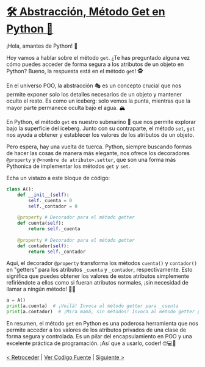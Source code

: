 # [🛠️ Abstracción, Método Get en Python 🐍](https://github.com/YonRasgg/Curso-de-Python-Desde-Cero/blob/main/12.%20Pilares%20de%20Programacion%20Orienteda%20a%20Objetos/3.MetodoGet.py)

¡Hola, amantes de Python! 👋

Hoy vamos a hablar sobre el método `get`. ¿Te has preguntado alguna vez cómo puedes acceder de forma segura a los atributos de un objeto en Python? Bueno, la respuesta está en el método `get`! 🕵️

En el universo POO, la abstracción 🎭 es un concepto crucial que nos permite exponer solo los detalles necesarios de un objeto y mantener oculto el resto. Es como un iceberg: solo vemos la punta, mientras que la mayor parte permanece oculta bajo el agua. 🏔️

En Python, el método `get` es nuestro submarino 🌊 que nos permite explorar bajo la superficie del iceberg. Junto con su contraparte, el método `set`, `get` nos ayuda a obtener y establecer los valores de los atributos de un objeto.

Pero espera, hay una vuelta de tuerca. Python, siempre buscando formas de hacer las cosas de manera más elegante, nos ofrece los decoradores `@property` y `@<nombre de atributo>.setter`, que son una forma más Pythonica de implementar los métodos `get` y `set`.

Echa un vistazo a este bloque de código:

```python
class A():
    def __init__(self):
        self._cuenta = 0
        self._contador = 0
    
    @property # Decorador para el método getter     
    def cuenta(self):
        return self._cuenta
    
    @property # Decorador para el método getter
    def contador(self):
        return self._contador
```

Aquí, el decorador `@property` transforma los métodos `cuenta()` y `contador()` en "getters" para los atributos `_cuenta` y `_contador`, respectivamente. Esto significa que puedes obtener los valores de estos atributos simplemente refiriéndote a ellos como si fueran atributos normales, ¡sin necesidad de llamar a ningún método! 🎩✨

```python
a = A()
print(a.cuenta)  # ¡Voilà! Invoca al método getter para _cuenta
print(a.contador)  # ¡Mira mamá, sin métodos! Invoca al método getter para _contador
```

En resumen, el método `get` en Python es una poderosa herramienta que nos permite acceder a los valores de los atributos privados de una clase de forma segura y controlada. Es un pilar del encapsulamiento en POO y una excelente práctica de programación. ¡Así que a usarlo, coder! 🤓💻🚀

[< Retroceder](https://github.com/YonRasgg/Curso-de-Python-Desde-Cero/blob/main/12.%20Pilares%20de%20Programacion%20Orienteda%20a%20Objetos/2.ContinuacionEncapsulamiento.md) | [Ver Codigo Fuente](https://github.com/YonRasgg/Curso-de-Python-Desde-Cero/blob/main/12.%20Pilares%20de%20Programacion%20Orienteda%20a%20Objetos/3.MetodoGet.py) | [Siguiente >](https://github.com/YonRasgg/Curso-de-Python-Desde-Cero/blob/main/12.%20Pilares%20de%20Programacion%20Orienteda%20a%20Objetos/4.MetodoSet.md)
